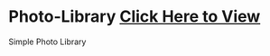 # Photo-Library [Click Here to View](https://mcfulmer13.github.io/Photo-Library/)
Simple Photo Library
